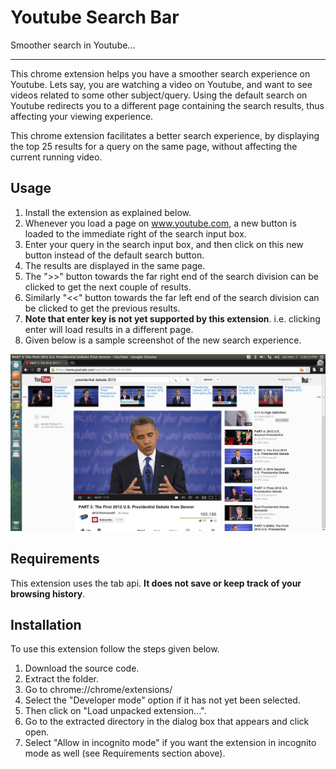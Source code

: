 Youtube Search Bar
=======
Smoother search in Youtube...

---
This chrome extension helps you have a smoother search experience on Youtube. Lets say, you are watching a video on Youtube,
and want to see videos related to some other subject/query. Using the default search on Youtube redirects you to a different
page containing the search results, thus affecting your viewing experience. 

This chrome extension facilitates a better search experience, by displaying the top 25 results for a query on the same page,
without affecting the current running video.


Usage
-----
1. Install the extension as explained below.
2. Whenever you load a page on www.youtube.com, a new button is loaded to the immediate right of the search input box.
3. Enter your query in the search input box, and then click on this new button instead of the default search button.
4. The results are displayed in the same page.
5. The ">>" button towards the far right end of the search division can be clicked to get the next couple of results.
6. Similarly "<<" button towards the far left end of the search division can be clicked to get the previous results.
7. **Note that enter key is not yet supported by this extension**. i.e. clicking enter will load results in a different page.
8. Given below is a sample screenshot of the new search experience.

![Alt text](sample.png "Sample Screenshot")

Requirements
------------
This extension uses the tab api. **It does not save or keep track of your browsing history**.

Installation
------------
To use this extension follow the steps given below.

1. Download the source code.
2. Extract the folder.
3. Go to chrome://chrome/extensions/
4. Select the "Developer mode" option if it has not yet been selected.
5. Then click on "Load unpacked extension...".
6. Go to the extracted directory in the dialog box that appears and click open.
7. Select "Allow in incognito mode" if you want the extension in incognito mode as well (see Requirements section above).
